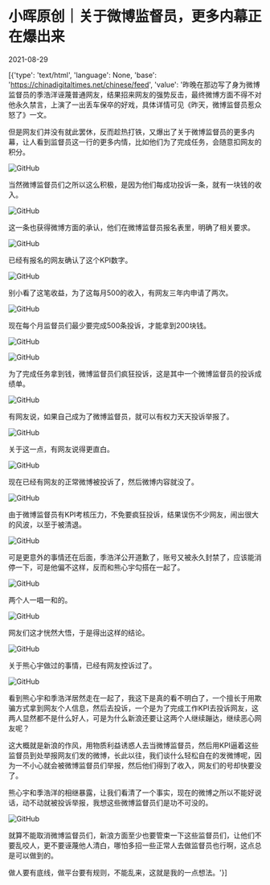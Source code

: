 # 小晖原创｜关于微博监督员，更多内幕正在爆出来

2021-08-29

[{'type': 'text/html', 'language': None, 'base': 'https://chinadigitaltimes.net/chinese/feed', 'value': '昨晚在那边写了身为微博监督员的季浩洋诬蔑普通网友，结果招来网友的强势反击，最终微博方面不得不对他永久禁言，上演了一出丢车保卒的好戏，具体详情可见《昨天，微博监督员惹众怒了》一文。

但是网友们并没有就此罢休，反而趁热打铁，又爆出了关于微博监督员的更多内幕，让人看到监督员这一行的更多内情，比如他们为了完成任务，会随意扣网友的积分。

![GitHub](https://chinadigitaltimes.net/chinese/files/2021/08/post-670122-612baf172819b.png)

当然微博监督员们之所以这么积极，是因为他们每成功投诉一条，就有一块钱的收入。

![GitHub](https://chinadigitaltimes.net/chinese/files/2021/08/post-670122-612baf196ab47.png)

这一条也获得微博方面的承认，他们在微博监督员报名表里，明确了相关要求。

![GitHub](https://chinadigitaltimes.net/chinese/files/2021/08/post-670122-612baf1c15769.png)

已经有报名的网友确认了这个KPI数字。

![GitHub](https://chinadigitaltimes.net/chinese/files/2021/08/post-670122-612baf1ebd996.png)

别小看了这笔收益，为了这每月500的收入，有网友三年内申请了两次。

![GitHub](https://chinadigitaltimes.net/chinese/files/2021/08/post-670122-612baf2148b13.png)

现在每个月监督员们最少要完成500条投诉，才能拿到200块钱。

![GitHub](https://chinadigitaltimes.net/chinese/files/2021/08/post-670122-612baf23bd9a9.png)

![GitHub](https://chinadigitaltimes.net/chinese/files/2021/08/post-670122-612baf26495dc.png)

为了完成任务拿到钱，微博监督员们疯狂投诉，这是其中一个微博监督员的投诉成绩单。

![GitHub](https://chinadigitaltimes.net/chinese/files/2021/08/post-670122-612baf28c8c62.png)

有网友说，如果自己成为了微博监督员，就可以有权力天天投诉举报了。

![GitHub](https://chinadigitaltimes.net/chinese/files/2021/08/post-670122-612baf2b2c844.png)

关于这一点，有网友说得更直白。

![GitHub](https://mmbiz.qpic.cn/mmbiz_png/eK4eVyLicWDFqiam6Ft45dAoOSibSnjOIDHyq1g73Kkmx22F6amVa9AvPsHkzoLbTN5PeK0hUM2JWXUqCfibGGxpCQ/640?wx_fmt=png&amp;tp=webp&amp;wxfrom=5&amp;wx_lazy=1&amp;wx_co=1)

现在已经有网友的正常微博被投诉了，然后微博内容就没了。

![GitHub](https://chinadigitaltimes.net/chinese/files/2021/08/post-670122-612baf695a4ac.png)

由于微博监督员有KPI考核压力，不免要疯狂投诉，结果误伤不少网友，闹出很大的风波，以至于被清退。

![GitHub](https://chinadigitaltimes.net/chinese/files/2021/08/post-670122-612baf6c2ac77.png)

可是更意外的事情还在后面，季浩洋公开道歉了，账号又被永久封禁了，应该能消停一下，可是他偏不这样，反而和熊心宇勾搭在一起了。

![GitHub](https://chinadigitaltimes.net/chinese/files/2021/08/post-670122-612baf6ef05f9.png)

两个人一唱一和的。

![GitHub](https://chinadigitaltimes.net/chinese/files/2021/08/post-670122-612baf71e82ef.png)

网友们这才恍然大悟，于是得出这样的结论。

![GitHub](https://chinadigitaltimes.net/chinese/files/2021/08/post-670122-612baf7512ab3.png)

关于熊心宇做过的事情，已经有网友控诉过了。

![GitHub](https://chinadigitaltimes.net/chinese/files/2021/08/post-670122-612baf787e8bc.png)

看到熊心宇和季浩洋居然走在一起了，我这下是真的看不明白了，一个擅长于用欺骗方式拿到网友个人信息，然后去投诉，一个是为了完成工作KPI去投诉网友，这两人显然都不是什么好人，可是为什么新浪还要让这两个人继续蹦达，继续恶心网友呢？

这大概就是新浪的作风，用物质利益诱惑人去当微博监督员，然后用KPI逼着这些监督员到处举报网友们发的微博，长此以往，我们谈什么轻松自在的发微博呢，因为一不小心就会被微博监督员们举报，然后他们得到了收入，网友们的号却快要没了。

熊心宇和季浩洋的相继暴露，让我们看清了一个事实，现在的微博之所以不能好说话，动不动就被投诉举报，我想这些微博监督员们是功不可没的。

![GitHub](https://chinadigitaltimes.net/chinese/files/2021/08/post-670122-612baf7b38b6e.png)

就算不能取消微博监督员们，新浪方面至少也要管束一下这些监督员们，让他们不要乱咬人，更不要诬蔑他人清白，哪怕多招一些正常人去做监督员也行啊，这点总是可以做到的。

做人要有底线，做平台要有规则，不能乱来，这就是我的一点想法。'}]